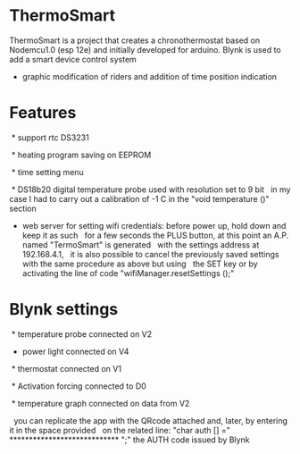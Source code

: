 # ThermoSmart
ThermoSmart is a project that creates a chronothermostat based on Nodemcu1.0 (esp 12e)
and initially developed for arduino.
Blynk is used to add a smart device control system
* graphic modification of riders and addition of time position indication

# Features


 * support rtc DS3231

 * heating program saving on EEPROM

 * time setting menu

 * DS18b20 digital temperature probe used with resolution set to 9 bit
  in my case I had to carry out a calibration of -1 C in the "void temperature ()" section
  
 * web server for setting wifi  credentials: 
  before power up, hold down and keep it as such
  for a few seconds the PLUS button, at this point an A.P. named "TermoSmart" is generated 
  with the settings address at 192.168.4.1,
  it is also possible to cancel the previously saved settings with the same procedure as above but using
  the SET key or by activating the line of code "wifiManager.resetSettings ();"
  
  # Blynk settings
  
 * temperature probe connected on V2
 
 * power light connected on V4
 
 * thermostat connected on V1
 
 * Activation forcing connected to D0
 
 * temperature graph connected on data from V2
 
  you can replicate the app with the QRcode attached and, later, by entering it in the space provided
  on the related line: "char auth [] =" **************************** ";" the AUTH code issued by Blynk
